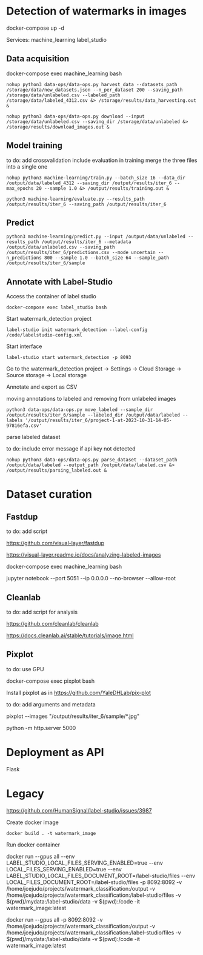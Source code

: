 # Detection of watermarks in images

docker-compose up -d

Services:
machine_learning
label_studio


## Data acquisition

docker-compose exec machine_learning bash

```
nohup python3 data-ops/data-ops.py harvest_data --datasets_path /storage/data/new_datasets.json --n_per_dataset 200 --saving_path /storage/data/unlabeled.csv --labeled_path /storage/data/labeled_4312.csv &> /storage/results/data_harvesting.out &
```

```
nohup python3 data-ops/data-ops.py download --input /storage/data/unlabeled.csv --saving_dir /storage/data/unlabeled &> /storage/results/download_images.out &
```


## Model training

to do: add crossvalidation
include evaluation in training
merge the three files into a single one

```
nohup python3 machine-learning/train.py --batch_size 16 --data_dir /output/data/labeled_4312 --saving_dir /output/results/iter_6 --max_epochs 20 --sample 1.0 &> /output/results/training.out &
```

```
python3 machine-learning/evaluate.py --results_path /output/results/iter_6 --saving_path /output/results/iter_6
```

## Predict

```
python3 machine-learning/predict.py --input /output/data/unlabeled --results_path /output/results/iter_6 --metadata /output/data/unlabeled.csv --saving_path /output/results/iter_6/predictions.csv --mode uncertain --n_predictions 800 --sample 1.0 --batch_size 64 --sample_path /output/results/iter_6/sample
```

## Annotate with Label-Studio

Access the container of label studio

```
docker-compose exec label_studio bash
```

Start watermark_detection project

```
label-studio init watermark_detection --label-config /code/labelstudio-config.xml
```

Start interface

```
label-studio start watermark_detection -p 8093
```

Go to the watermark_detection project -> Settings -> Cloud Storage -> Source storage -> Local storage

Annotate and export as CSV

moving annotations to labeled and removing from unlabeled images

```
python3 data-ops/data-ops.py move_labeled --sample_dir /output/results/iter_6/sample --labeled_dir /output/data/labeled --labels '/output/results/iter_6/project-1-at-2023-10-31-14-05-97816efa.csv'
```


parse labeled dataset

to do: include error message if api key not detected

```
nohup python3 data-ops/data-ops.py parse_dataset --dataset_path /output/data/labeled --output_path /output/data/labeled.csv &> /output/results/parsing_labeled.out &
```


# Dataset curation

## Fastdup

to do: add script

https://github.com/visual-layer/fastdup

https://visual-layer.readme.io/docs/analyzing-labeled-images

docker-compose exec machine_learning bash

jupyter notebook --port 5051 --ip 0.0.0.0 --no-browser --allow-root

## Cleanlab

to do: add script for analysis 

https://github.com/cleanlab/cleanlab

https://docs.cleanlab.ai/stable/tutorials/image.html



## Pixplot

to do: use GPU

docker-compose exec pixplot bash

Install pixplot as in https://github.com/YaleDHLab/pix-plot

to do: add arguments and metadata

pixplot --images "/output/results/iter_6/sample/*.jpg"

python -m http.server 5000




# Deployment as API

Flask






# Legacy


https://github.com/HumanSignal/label-studio/issues/3987

Create docker image

```
docker build . -t watermark_image
```

Run docker container

docker run --gpus all --env LABEL_STUDIO_LOCAL_FILES_SERVING_ENABLED=true --env LOCAL_FILES_SERVING_ENABLED=true --env LABEL_STUDIO_LOCAL_FILES_DOCUMENT_ROOT=/label-studio/files --env LOCAL_FILES_DOCUMENT_ROOT=/label-studio/files -p 8092:8092 -v /home/jcejudo/projects/watermark_classification:/output -v /home/jcejudo/projects/watermark_classification:/label-studio/files -v $(pwd)/mydata:/label-studio/data -v $(pwd):/code -it watermark_image:latest

docker run --gpus all -p 8092:8092 -v /home/jcejudo/projects/watermark_classification:/output -v /home/jcejudo/projects/watermark_classification:/label-studio/files -v $(pwd)/mydata:/label-studio/data -v $(pwd):/code -it watermark_image:latest
























